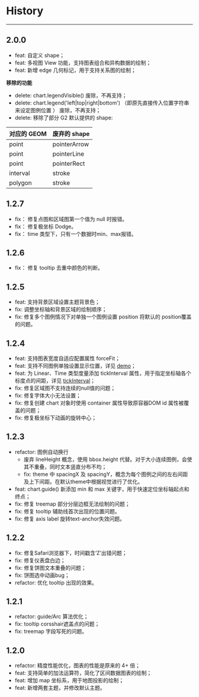 # History

---

## 2.0.0
- feat: 自定义 shape；
- feat: 多视图 View 功能，支持图表组合和异构数据的绘制；
- feat: 新增 edge 几何标记，用于支持关系图的绘制；

**移除的功能**
- delete: chart.legendVisible() 废除，不再支持；
- delete: chart.legend('left|top|right|bottom') （即原先直接传入位置字符串来设定图例位置 ） 废除，不再支持；
- delete: 移除了部分 G2 默认提供的 shape:

对应的 GEOM  |  废弃的 shape
--- | ---
point |  pointerArrow
point | pointerLine
point  | pointerRect
interval | stroke 
polygon | stroke

## 1.2.7
* fix： 修复点图和区域图第一个值为 null 时报错。
* fix： 修复极坐标 Dodge。
* fix： time 类型下，只有一个数据时min、max报错。

## 1.2.6
* fix： 修复 tooltip 去重中颜色的判断。

## 1.2.5
* feat: 支持背景区域设置主题背景色；
* fix: 调整坐标轴和背景区域的绘制顺序；
* fix: 修复多个图例情况下对单独一个图例设置 position 将默认的 position覆盖的问题。

## 1.2.4
* feat: 支持图表宽度自适应配置属性 forceFit；
* feat: 支持不同图例单独设置显示位置，详见 [demo](https://g2.alipay.com/demo/01-point/cat-linear.html)；
* feat: 为 Linear、Time 类型度量添加 tickInterval 属性，用于指定坐标轴各个标度点的间距，详见 [tickInterval](https://g2.alipay.com/demo/14-other/waterfall.html)；
* fix: 修复区域图不支持连续的null值的问题；
* fix: 修复字体大小无法设置；
* fix: 修复创建 chart 对象时使用 container 属性导致原容器DOM id 属性被覆盖的问题；
* fix: 修复极坐标下动画的旋转中心；

## 1.2.3
* refactor: 图例自动换行
  * 废弃 lineHeight 概念，使用 bbox.height 代替。对于大小连续图例，会使其不重叠，同时文本竖直分布不均；
  * fix: theme 中 spacingX 及 spacingY，概念为每个图例之间的左右间距及上下间距。在默认theme中根据视觉进行了优化。
* feat: chart.guide() 新添加 min 和 max 关键字，用于快速定位坐标轴起点和终点；
* fix: 修复 treemap 部分分层边框无法绘制的问题；
* fix: 修复 tooltip 辅助线首次出现的位置问题。
* fix: 修复 axis label 旋转text-anchor失效问题。

## 1.2.2
* fix: 修复Safari浏览器下，时间戳含‘Z’出错问题；
* fix: 修复仪表盘白边；
* fix: 修复饼图文本重叠的问题；
* fix: 饼图选中动画bug；
* refactor: 优化 tooltip 出现的效果。

## 1.2.1
* refactor: guide/Arc 算法优化；
* fix: tooltip corsshair遮盖点的问题；
* fix: treemap 字段写死的问题。

## 1.2.0
* refactor: 精度性能优化，图表的性能是原来的 4+ 倍；
* feat: 支持简单的加法运算符，简化了区间数据图表的绘制；
* feat: 增加 map 坐标系，用于地图投影的绘制；
* feat: 新增两套主题，并修改默认主题。
